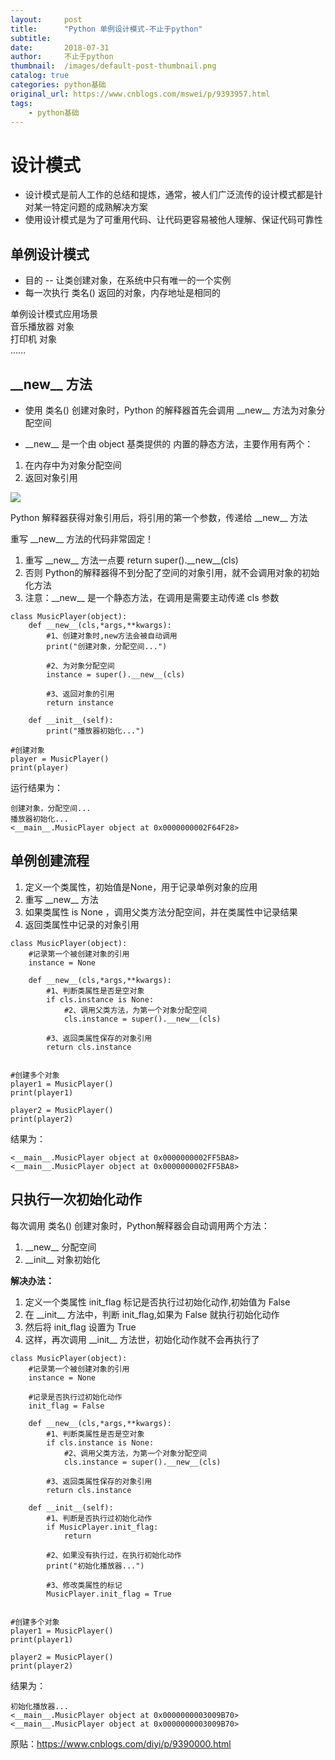 ```yaml
---
layout:     post
title:      "Python 单例设计模式-不止于python"
subtitle:   
date:       2018-07-31
author:     不止于python
thumbnail:  /images/default-post-thumbnail.png
catalog: true
categories: python基础
original_url: https://www.cnblogs.com/mswei/p/9393957.html
tags:
    - python基础
---
```


# 设计模式

* 设计模式是前人工作的总结和提炼，通常，被人们广泛流传的设计模式都是针对某一特定问题的成熟解决方案
* 使用设计模式是为了可重用代码、让代码更容易被他人理解、保证代码可靠性

## 单例设计模式

* 目的 -- 让类创建对象，在系统中只有唯一的一个实例
* 每一次执行 类名() 返回的对象，内存地址是相同的

单例设计模式应用场景  
音乐播放器 对象  
打印机 对象  
......

## \_\_new\_\_ 方法

* 使用 类名() 创建对象时，Python 的解释器首先会调用 \_\_new\_\_ 方法为对象分配空间

* \_\_new\_\_ 是一个由 object 基类提供的 内置的静态方法，主要作用有两个：

1. 在内存中为对象分配空间
2. 返回对象引用

![](/images/b37d397f/1.png)

Python 解释器获得对象引用后，将引用的第一个参数，传递给 \_\_new\_\_ 方法  
  
重写 \_\_new\_\_ 方法的代码非常固定！

1. 重写 \_\_new\_\_ 方法一点要 return super().\_\_new\_\_(cls)
2. 否则 Python的解释器得不到分配了空间的对象引用，就不会调用对象的初始化方法
3. 注意：\_\_new\_\_ 是一个静态方法，在调用是需要主动传递 cls 参数

```
class MusicPlayer(object):
    def __new__(cls,*args,**kwargs):
        #1、创建对象时,new方法会被自动调用
        print("创建对象，分配空间...")

        #2、为对象分配空间
        instance = super().__new__(cls)
        
        #3、返回对象的引用
        return instance

    def __init__(self):
        print("播放器初始化...")

#创建对象
player = MusicPlayer()
print(player)
```

运行结果为：

```
创建对象，分配空间...
播放器初始化...
<__main__.MusicPlayer object at 0x0000000002F64F28>
```

## 单例创建流程

1. 定义一个类属性，初始值是None，用于记录单例对象的应用
2. 重写 \_\_new\_\_ 方法
3. 如果类属性 is None ，调用父类方法分配空间，并在类属性中记录结果
4. 返回类属性中记录的对象引用

```
class MusicPlayer(object):
    #记录第一个被创建对象的引用
    instance = None
    
    def __new__(cls,*args,**kwargs):
        #1、判断类属性是否是空对象
        if cls.instance is None:
            #2、调用父类方法，为第一个对象分配空间
            cls.instance = super().__new__(cls)
        
        #3、返回类属性保存的对象引用
        return cls.instance


#创建多个对象
player1 = MusicPlayer()
print(player1)

player2 = MusicPlayer()
print(player2)
```

结果为：

```
<__main__.MusicPlayer object at 0x0000000002FF5BA8>
<__main__.MusicPlayer object at 0x0000000002FF5BA8>
```

## 只执行一次初始化动作

每次调用 类名() 创建对象时，Python解释器会自动调用两个方法：

1. \_\_new\_\_ 分配空间
2. \_\_init\_\_ 对象初始化

**解决办法：**

1. 定义一个类属性 init\_flag 标记是否执行过初始化动作,初始值为 False
2. 在 \_\_init\_\_ 方法中，判断 init\_flag,如果为 False 就执行初始化动作
3. 然后将 init\_flag 设置为 True
4. 这样，再次调用 \_\_init\_\_ 方法世，初始化动作就不会再执行了

```
class MusicPlayer(object):
    #记录第一个被创建对象的引用
    instance = None

    #记录是否执行过初始化动作
    init_flag = False
    
    def __new__(cls,*args,**kwargs):
        #1、判断类属性是否是空对象
        if cls.instance is None:
            #2、调用父类方法，为第一个对象分配空间
            cls.instance = super().__new__(cls)
        
        #3、返回类属性保存的对象引用
        return cls.instance

    def __init__(self):
        #1、判断是否执行过初始化动作
        if MusicPlayer.init_flag:
            return
        
        #2、如果没有执行过，在执行初始化动作
        print("初始化播放器...")
            
        #3、修改类属性的标记
        MusicPlayer.init_flag = True
        

#创建多个对象
player1 = MusicPlayer()
print(player1)

player2 = MusicPlayer()
print(player2)
```

结果为：

```
初始化播放器...
<__main__.MusicPlayer object at 0x0000000003009B70>
<__main__.MusicPlayer object at 0x0000000003009B70>
```

原贴：https://www.cnblogs.com/diyi/p/9390000.html
